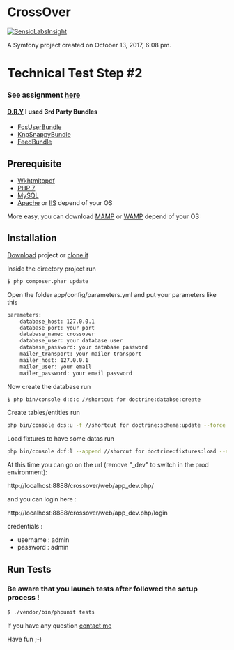CrossOver
=========

[![SensioLabsInsight](https://insight.sensiolabs.com/projects/bbd2141f-6f78-41d9-901c-91d2ba88117b/big.png)](https://insight.sensiolabs.com/projects/bbd2141f-6f78-41d9-901c-91d2ba88117b)

A Symfony project created on October 13, 2017, 6:08 pm.

# Technical Test Step #2

### See assignment [here](Assignment.pdf)

#### [D.R.Y](https://en.wikipedia.org/wiki/Don%27t_repeat_yourself) I used 3rd Party Bundles
- [FosUserBundle](https://symfony.com/doc/current/bundles/FOSUserBundle/index.html)
- [KnpSnappyBundle](https://github.com/KnpLabs/KnpSnappyBundle)
- [FeedBundle](https://github.com/eko/FeedBundle)

## Prerequisite
- [Wkhtmltopdf](https://wkhtmltopdf.org/downloads.html)
- [PHP 7](http://php.net/downloads.php)
- [MySQL](https://www.mysql.com/fr/downloads/)
- [Apache](https://httpd.apache.org/download.cgi) or [IIS](https://www.iis.net/) depend of your OS

More easy, you can download [MAMP](https://www.mamp.info/en/downloads/) or [WAMP](http://www.wampserver.com/) depend of your OS

## Installation

[Download](https://github.com/ismail1432/crossover/archive/master.zip) project or [clone it](https://github.com/ismail1432/crossover.git)

Inside the directory project run

```sh
$ php composer.phar update
```
Open the folder app/config/parameters.yml and put your parameters like this

```sh
parameters:
    database_host: 127.0.0.1
    database_port: your port
    database_name: crossover
    database_user: your database user
    database_password: your database password
    mailer_transport: your mailer transport
    mailer_host: 127.0.0.1
    mailer_user: your email
    mailer_password: your email password
```

Now create the database run 

```sh
$ php bin/console d:d:c //shortcut for doctrine:databse:create
```
Create tables/entities run
```sh
php bin/console d:s:u -f //shortcut for doctrine:schema:update --force
```

Load fixtures to have some datas run
```sh
php bin/console d:f:l --append //shorcut for doctrine:fixtures:load --append
```

At this time you can go on the url (remove "_dev" to switch in the prod environment):

http://localhost:8888/crossover/web/app_dev.php/

and you can login here : 

http://localhost:8888/crossover/web/app_dev.php/login

credentials :
- username : admin 
- password : admin 

## Run Tests 
### Be aware that you launch tests after followed the setup process !

```sh
$ ./vendor/bin/phpunit tests

```

If you have any question [contact me](mailto:contac@smaine.me)

Have fun ;-)

